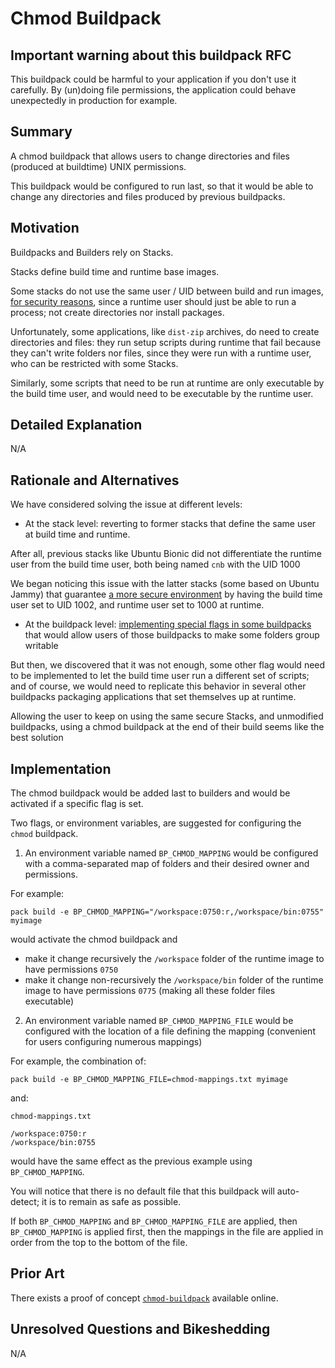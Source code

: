 # Chmod Buildpack

## Important warning about this buildpack RFC

This buildpack could be harmful to your application if you don't use it carefully. By (un)doing file permissions, the application could behave unexpectedly in production for example.

## Summary

A chmod buildpack that allows users to change directories and files (produced at buildtime) UNIX permissions.

This buildpack would be configured to run last, so that it would be able to change any directories and files produced by previous buildpacks.

## Motivation

Buildpacks and Builders rely on Stacks.

Stacks define build time and runtime base images.

Some stacks do not use the same user / UID between build and run images, [for security reasons](https://github.com/paketo-buildpacks/rfcs/blob/main/text/0045-user-ids.md), since a runtime user should just be able to run a process; not create directories nor install packages.

Unfortunately, some applications, like `dist-zip` archives, do need to create directories and files: they run setup scripts during runtime that fail because they can't write folders nor files, since they were run with a runtime user, who can be restricted with some Stacks. 

Similarly, some scripts that need to be run at runtime are only executable by the build time user, and would need to be executable by the runtime user.

## Detailed Explanation

N/A

## Rationale and Alternatives

We have considered solving the issue at different levels:

* At the stack level: reverting to former stacks that define the same user at build time and runtime.

After all, previous stacks like Ubuntu Bionic did not differentiate the runtime user from the build time user, both being named `cnb` with the UID 1000

We began noticing this issue with the latter stacks (some based on Ubuntu Jammy) that guarantee [a more secure environment](https://github.com/buildpacks/rfcs/blob/main/text/0085-run-uid.md) by having the build time user set to UID 1002, and runtime user set to 1000 at runtime.

* At the buildpack level: [implementing special flags in some buildpacks](https://github.com/paketo-buildpacks/dist-zip/pull/174) that would allow users of those buildpacks to make some folders group writable

But then, we discovered that it was not enough, some other flag would need to be implemented to let the build time user run a different set of scripts; and of course, we would need to replicate this behavior in several other buildpacks packaging applications that set themselves up at runtime.

Allowing the user to keep on using the same secure Stacks, and unmodified buildpacks, using a chmod buildpack at the end of their build seems like the best solution

## Implementation

The chmod buildpack would be added last to builders and would be activated if a specific flag is set.

Two flags, or environment variables, are suggested for configuring the `chmod` buildpack.

1. An environment variable named `BP_CHMOD_MAPPING` would be configured with a comma-separated map of folders and their desired owner and permissions.

For example:

`pack build -e BP_CHMOD_MAPPING="/workspace:0750:r,/workspace/bin:0755" myimage`

would activate the chmod buildpack and 

* make it change recursively the `/workspace` folder of the runtime image to have permissions `0750`
* make it change non-recursively the `/workspace/bin` folder of the runtime image to have permissions `0775` (making all these folder files executable)

2. An environment variable named `BP_CHMOD_MAPPING_FILE` would be configured with the location of a file defining the mapping (convenient for users configuring numerous mappings)

For example, the combination of:

`pack build -e BP_CHMOD_MAPPING_FILE=chmod-mappings.txt myimage`

and:

`chmod-mappings.txt`
```text
/workspace:0750:r
/workspace/bin:0755
```

would have the same effect as the previous example using `BP_CHMOD_MAPPING`. 

You will notice that there is no default file that this buildpack will auto-detect; it is to remain as safe as possible.

If both `BP_CHMOD_MAPPING` and `BP_CHMOD_MAPPING_FILE` are applied, then `BP_CHMOD_MAPPING` is applied first, then the mappings in the file are applied in order from the top to the bottom of the file.
## Prior Art

There exists a proof of concept [`chmod-buildpack`](https://github.com/anthonydahanne/chmod-buildpack/) available online.

## Unresolved Questions and Bikeshedding

N/A
